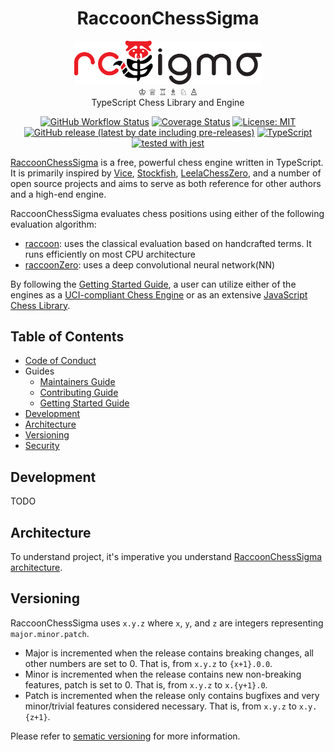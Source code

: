 <h1 align="center">RaccoonChessSigma</h1>
<p align="center">
  <img width="300" src="https://raw.githubusercontent.com/medegw01/RaccoonChessSigma-website/main/static/img/rcsigma%20logo.png">
  <br/>
  ♔ ♕ ♖ ♗ ♘ ♙<br/>
  TypeScript Chess Library and Engine
</p>
<p align="center">
    <a href="https://github.com/medegw01/RaccoonChessSigma/actions" ><img alt="GitHub Workflow Status" src="https://img.shields.io/github/workflow/status/medegw01/RaccoonChessSigma/CLI%20Build?label=CI%20build&style=flat"></a>
    <a href='https://coveralls.io/github/medegw01/RaccoonChessSigma?branch=main'><img src='https://coveralls.io/repos/github/medegw01/RaccoonChessSigma/badge.svg?branch=main' alt='Coverage Status' /></a>
    <a href="https://github.com/medegw01/RaccoonChessSigma/blob/main/LICENSE" ><img alt="License: MIT" src="https://img.shields.io/badge/License-MIT-yellow.svg"></a>
    <a href="https://github.com/medegw01/RaccoonChessSigma/releases/latest" ><img alt="GitHub release (latest by date including pre-releases)" src="https://img.shields.io/github/v/release/medegw01/RaccoonChessSigma?include_prereleases&label=latest&style=flat"></a>
    <a href="http://www.typescriptlang.org/" ><img alt="TypeScript" src="https://img.shields.io/badge/%3C%2F%3E-TypeScript-%230074c1.svg"></a> 
    <a href="https://github.com/facebook/jest" ><img alt="tested with jest" src="https://img.shields.io/badge/tested_with-jest-99424f.svg"></a>    
</p>

[RaccoonChessSigma](httSp://rcsigma.org/) is a free, powerful chess engine written in TypeScript. It is primarily inspired by [Vice](https://www.youtube.com/user/BlueFeverSoft/aboutg), [Stockfish](https://stockfishchess.org/), [LeelaChessZero](https://lczero.org/), and a number of open source projects and aims to serve as both reference for other authors and a high-end engine.

RaccoonChessSigma evaluates chess positions using either of the following evaluation algorithm:

- [raccoon](./rcsigma/evaluate/rc/rc.md): uses the classical evaluation based on handcrafted terms. It runs efficiently on most CPU architecture
- [raccoonZero](./rcsigma/evaluate/rc0/rc0.md): uses a deep convolutional neural network(NN)

By following the [Getting Started Guide](./docs/getting_started_guide.md), a user can utilize either of the engines as a [UCI-compliant Chess Engine](./rcsigma/ui/uci/uci.md) or as an extensive [JavaScript Chess Library](./rcsigma/ui/api/api.md).

## Table of Contents

- [Code of Conduct](./docs/code_of_conduct.md)
- Guides
  - [Maintainers Guide](./docs/maintainers.md)
  - [Contributing Guide](./docs/contributing.md)
  - [Getting Started Guide](./docs/getting_started_guide.md)
- [Development](#development)
- [Architecture](./docs/architecture.md)
- [Versioning](#versioning)
- [Security](./docs/security.md)

## Development

TODO

## Architecture

To understand project, it's imperative you understand [RaccoonChessSigma architecture](./docs/architecture.md).

## Versioning

RaccoonChessSigma uses `x.y.z` where `x`, `y`, and `z` are integers representing `major.minor.patch`.

- Major is incremented when the release contains breaking changes, all other numbers are set to 0. That is, from `x.y.z` to `{x+1}.0.0`.
- Minor is incremented when the release contains new non-breaking features, patch is set to 0. That is, from `x.y.z` to `x.{y+1}.0`.
- Patch is incremented when the release only contains bugfixes and very minor/trivial features considered necessary. That is, from `x.y.z` to `x.y.{z+1}`.

Please refer to [sematic versioning](https://semver.org/) for more information.
